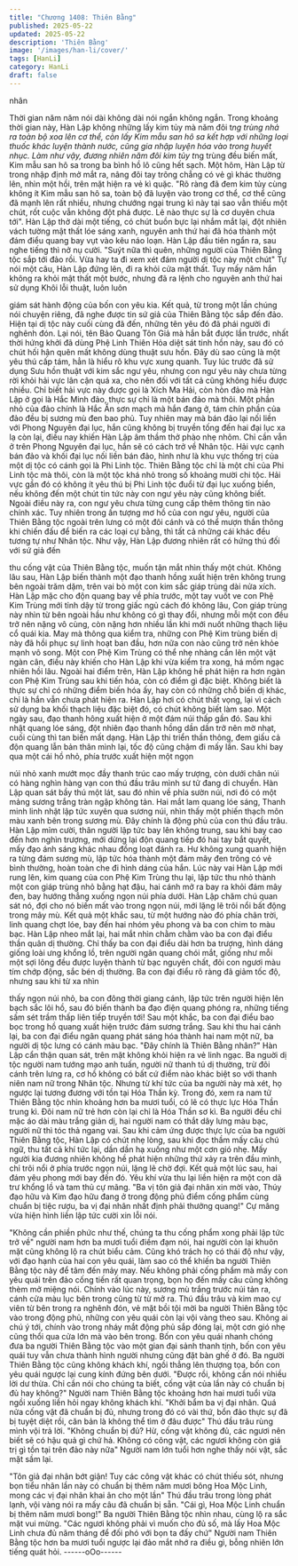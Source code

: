 ```yaml
---
title: "Chương 1408: Thiên Bằng"
published: 2025-05-22
updated: 2025-05-22
description: 'Thiên Bằng'
image: '/images/han-li/cover/'
tags: [HanLi]
category: HanLi
draft: false
---
```


nhân

Thời gian năm năm nói dài không dài nói ngắn không ngắn.
Trong khoảng thời gian này, Hàn Lập không những lấy kim tủy mà
năm đôi t*ng trùng nhả ra toàn bộ xoa lên cơ thể, còn lấy Kim
mẫu san hô sa kết hợp với những loại thuốc khác luyện thành
nước, cũng gia nhập luyện hóa vào trong huyết nhục.
Làm như vậy, đương nhiên năm đôi kim tủy t*ng trùng đều biến
mất, Kim mẫu san hô sa trong ba bình hồ lô cũng hết sạch.
Một hôm, Hàn Lập từ trong nhập định mở mắt ra, nâng đôi tay
trông chẳng có vẻ gì khác thường lên, nhìn một hồi, trên mặt hiện
ra vẻ kì quặc.
"Rõ ràng đã đem kim tủy cùng không ít Kim mẫu san hô sa, toàn
bộ đã luyện vào trong cơ thể, cơ thể cũng đã mạnh lên rất nhiều,
nhưng chướng ngại trung kì này tại sao vẫn thiếu một chút, rốt
cuộc vẫn không đột phá được. Lẽ nào thực sự là cơ duyên chưa
tới".
Hàn Lập thở dài một tiếng, có chút buồn bực lại nhắm mắt lại, đột
nhiên vách tường mật thất lóe sáng xanh, nguyên anh thứ hai đã
hóa thành một đám điểu quang bay vụt vào kêu náo loạn. Hàn
Lập đầu tiên ngẩn ra, sau nghe tiếng thì nở nụ cười.
"Suýt nữa thì quên, những người của Thiên Bằng tộc sắp tới đảo
rồi. Vừa hay ta đi xem xét đám người dị tộc này một chút" Tự nói
một câu, Hàn Lập đứng lên, đi ra khỏi cửa mật thất.
Tuy mấy năm hắn không ra khỏi mật thất một bước, nhưng đã ra
lệnh cho nguyên anh thứ hai sử dụng Khôi lỗi thuật, luôn luôn

giám sát hành động của bốn con yêu kia. Kết quả, từ trong một
lần chúng nói chuyện riêng, đã nghe được tin sứ giả của Thiên
Bằng tộc sắp đến đảo. Hiện tại dị tộc này cuối cùng đã đến,
những tên yêu đó đã phái người đi nghênh đón.
Lại nói, tên Bảo Quang Tôn Giả mà hắn bắt được lần trước, nhất
thời hứng khởi đã dùng Phệ Linh Thiên Hỏa diệt sát tinh hồn này,
sau đó có chút hối hận quên mất không dùng thuật sưu hồn. Đây
dù sao cũng là một yêu thú cấp tám, hẳn là hiểu rõ khu vực xung
quanh.
Tuy lúc trước đã sử dụng Sưu hồn thuật với kim sắc ngư yêu,
nhưng con ngư yêu này chưa từng rời khỏi hải vực lân cận quá
xa, cho nên đối với tất cả cũng không hiểu được nhiều. Chỉ biết
hải vực này được gọi là Xích Ma Hải, còn hòn đảo mà Hàn Lập ở
gọi là Hắc Minh đảo, thực sự chỉ là một bán đảo mà thôi.
Một phần nhỏ của đảo chính là Hắc Ẩn sơn mạch mà hắn đang ở,
tám chín phần của đảo đều bị sương mù đen bao phủ. Tuy nhiên
may mà bán đảo lại nối liền với Phong Nguyên đại lục, hắn cũng
không bị truyền tống đến hai đại lục xa lạ còn lại, điều nay khiến
Hàn Lập âm thầm thở phào nhẹ nhõm. Chỉ cần vẫn ở trên Phong
Nguyên đại lục, hắn sẽ có cách trở về Nhân tộc.
Hải vực cạnh bán đảo và khối đại lục nối liền bán đảo, hình như là
khu vực thống trị của một dị tộc có cánh gọi là Phi Linh tộc. Thiên
Bằng tộc chỉ là một chi của Phi Linh tộc mà thôi, còn là một tộc
khá nhỏ trong số khoảng mười chi tộc. Hải vực gần đó có không ít
yêu thú bị Phi Linh tộc đuổi từ đại lục xuống biển, nếu không đến
một chút tin tức này con ngư yêu này cũng không biết.
Ngoài điều này ra, con ngư yêu chưa từng cung cấp thêm thông
tin nào chính xác.
Tuy nhiên trong ấn tượng mơ hồ của con ngư yêu, người của
Thiên Bằng tộc ngoài trên lưng có một đôi cánh và có thể mượn
thần thông khi chiến đấu để biến ra các loại cự bằng, thì tất cả
những cái khác đều tương tự như Nhân tộc.
Như vậy, Hàn Lập đương nhiên rất có hứng thú đối với sứ giả đến

thu cống vật của Thiên Bằng tộc, muốn tận mắt nhìn thấy một
chút.
Không lâu sau, Hàn Lập biến thành một đạo thanh hồng xuất hiện
trên không trung bên ngoài trăm dặm, trên vai bò một con kim sắc
giáp trùng dài nửa xích.
Hàn Lập mặc cho độn quang bay về phía trước, một tay vuốt ve
con Phệ Kim Trùng mới tỉnh dậy từ trong giấc ngủ cách đó không
lâu,
Con giáp trùng này nhìn từ bên ngoài hầu như không có gì thay
đổi, nhưng mỗi một con đều trở nên nặng vô cùng, còn nặng hơn
nhiều lần khi mới nuốt những thạch liệu cổ quái kia. May mà
thông qua kiểm tra, những con Phệ Kim trùng biến dị này đã hồi
phục sự linh hoạt ban đầu, hơn nữa con nào cũng trở nên khỏe
mạnh vô song.
Một con Phệ Kim Trùng có thể nhẹ nhàng cắn lên một vật ngàn
cân, điều này khiến cho Hàn Lập khi vừa kiểm tra xong, há mồm
ngạc nhiên hồi lâu.
Ngoài hai điểm trên, Hàn Lập không hề phát hiện ra hơn ngàn
con Phệ Kim Trùng sau khi tiến hóa, còn có điểm gì đặc biệt.
Không biết là thực sự chỉ có những điểm biến hóa ấy, hay còn có
những chỗ biến dị khác, chỉ là hắn vẫn chưa phát hiện ra.
Hàn Lập hơi có chút thất vọng, lại vì cách sử dụng ba khối thạch
liệu đặc biệt đó, có chút không biết làm sao.
Một ngày sau, đạo thanh hông xuất hiện ở một đám núi thấp gần
đó.
Sau khi nhật quang lóe sáng, đột nhiên đạo thanh hồng dần dần
trở nên mờ nhạt, cuối cùng thì tan biến mất dạng.
Hàn Lập thi triển thần thông, đem giấu cả độn quang lẫn bản thân
mình lại, tốc độ cũng chậm đi mấy lần.
Sau khi bay qua một cái hồ nhỏ, phía trước xuất hiện một ngọn

núi nhỏ xanh mướt mọc đầy thanh trúc cao mấy trượng, còn dưới
chân núi có hàng nghìn hàng vạn con thú đầu trâu mình sư tử
đang di chuyển.
Hàn Lập quan sát bầy thú một lát, sau đó nhìn về phía sườn núi,
nơi đó có một mảng sương trắng tràn ngập không tản.
Hai mắt lam quang lóe sáng, Thanh minh linh nhật lập tức xuyên
qua sương núi, nhìn thấy một phiến thạch môn màu xanh bên
trong sương mù.
Đây chính là động phủ của con thú đầu trâu.
Hàn Lập mỉm cười, thân người lập tức bay lên không trung, sau
khi bay cao đến hơn nghìn trượng, mới dừng lại độn quang tiếp
đó hai tay bắt quyết, mấy đạo ánh sáng khác nhau đồng loạt đánh
ra.
Hư không xung quanh hiện ra từng đám sương mù, lập tức hóa
thành một đám mây đen trông có vẻ bình thường, hoàn toàn che
đi hình dáng của hắn.
Lúc này vai Hàn Lập mới rung lên, kim quang của con Phệ Kim
Trùng thu lại, lập tức thu nhỏ thành một con giáp trùng nhỏ bằng
hạt đậu, hai cánh mở ra bay ra khỏi đám mây đen, bay hướng
thẳng xuống ngọn núi phía dưới.
Hàn Lập chăm chú quan sát nó, đợi cho nó biến mất vào trong
ngọn núi, mới lặng lẽ trôi nổi bất động trong mây mù. Kết quả một
khắc sau, từ một hướng nào đó phía chân trời, linh quang chợt
lóe, bay đến hai nhóm yêu phong và ba con chim to màu bạc.
Hàn Lập nheo mắt lại, hai mắt nhìn chằm chằm vào ba con đại
điểu thần quân dị thường.
Chỉ thấy ba con đại điểu dài hơn ba trượng, hình dáng giống loài
ưng khổng lồ, trên người ngân quang chói mắt, giống như mỗi
một sợi lông đều được luyện thành từ bạc nguyên chất, đôi con
ngươi màu tím chớp động, sắc bén dị thường.
Ba con đại điểu rõ ràng đã giảm tốc độ, nhưng sau khi từ xa nhìn

thấy ngọn núi nhỏ, ba con đông thời giang cánh, lập tức trên
người hiện lên bạch sắc lôi hồ, sau đó biến thành ba đạo điện
quang phóng ra, những tiếng sấm sét trầm thấp liên tiếp truyền
tới! Sau một khắc, ba con đại điểu bao bọc trong hồ quang xuất
hiện trước đám sương trắng.
Sau khi thu hai cánh lại, ba con đại điểu ngân quang phát sáng
hóa thành hai nam một nữ, ba người dị tộc lưng có cánh màu
bạc.
"Đây chính là Thiên Bằng nhân?" Hàn Lập cẩn thận quan sát, trên
mặt không khỏi hiện ra vẻ linh ngạc.
Ba nguời dị tộc người nam tướng mạo anh tuấn, người nữ thanh
tú dị thường, trừ đôi cánh trên lưng ra, cơ hồ không có bất cứ
điểm nào khác biệt so với thanh niên nam nữ trong Nhân tộc.
Nhưng từ khí tức của ba người này mà xét, họ ngược lại tương
đương với tồn tại Hóa Thần kỳ.
Trong đó, xem ra nam tử Thiên Bằng tộc nhìn khoảng hơn ba
mươi tuổi, có lẽ có thực lực Hóa Thần trung kì. Đôi nam nữ trẻ
hơn còn lại chỉ là Hóa Thần sơ kì.
Ba người đều chỉ mặc áo dài màu trắng giản dị, hai người nam có
thắt dây lưng màu bạc, người nữ thì tóc thả ngang vai.
Sau khi cảm ứng được thực lực của ba người Thiên Bằng tộc,
Hàn Lập có chút nhẹ lòng, sau khi đọc thầm mấy câu chú ngữ,
thu tất cả khí tức lại, dần dần hạ xuống như một cơn gió nhẹ. Mấy
người kia đương nhiên không hề phát hiện những thứ xảy ra trên
đầu mình, chỉ trôi nổi ở phía trước ngọn núi, lặng lẽ chờ đợi. Kết
quả một lúc sau, hai đám yêu phong mới bay đến đó. Yêu khí vừa
thu lại liền hiện ra một con dã trư khổng lồ và tam thủ cự mãng.
"Ba vị tôn giả đại nhân xin mời vào, Thúy đạo hữu và Kim đạo
hữu đang ở trong động phủ điểm cống phẩm cùng chuẩn bị tiệc
rượu, ba vị đại nhân nhất định phải thưởng quang!" Cự mãng vừa
hiện hình liền lập tức cười xin lỗi nói.

"Không cần phiền phức như thế, chúng ta thu cống phẩm xong
phải lập tức trở về" người nam hơn ba mươi tuổi điềm đạm nói,
hai người còn lại khuôn mặt cũng không lộ ra chút biểu cảm.
Cũng khó trách họ có thái độ như vậy, với đạo hạnh của hai con
yêu quái, làm sao có thể khiến ba người Thiên Bằng tộc này để
tâm đến mảy may. Nếu không phải cống phẩm mà mấy con yêu
quái trên đảo cống tiến rất quan trọng, bọn họ đến mấy câu cũng
không thèm mở miệng nói.
Chính vào lúc này, sương mù trắng trước núi tản ra, cánh cửa
màu lục bên trong cũng từ từ mở ra.
Thú đầu trâu và kim mao cự viên từ bên trong ra nghênh đón, vẻ
mặt bồi tội mời ba người Thiên Bằng tộc vào trong động phủ,
những con yêu quái còn lại vội vàng theo sau.
Không ai chú ý tới, chính vào trong nháy mắt động phủ sắp đóng
lại, một cơn gió nhẹ cũng thổi qua cửa lớn mà vào bên trong.
Bốn con yêu quái nhanh chóng đưa ba người Thiên Bằng tộc vào
một gian đại sảnh thanh tịnh, bốn con yêu quái tuy vẫn chưa
thành hình người nhưng cũng đặt bàn ghế ở đó. Ba người Thiên
Bằng tộc cũng không khách khí, ngồi thẳng lên thượng tọa, bốn
con yêu quái ngược lại cung kính đứng bên dưới.
"Được rồi, không cần nói nhiều lời dư thừa. Chỉ cần nói cho chúng
ta biết, cống vật của lần này có chuẩn bị đủ hay không?" Người
nam Thiên Bằng tộc khoảng hơn hai mươi tuổi vừa ngồi xuống
liền hỏi ngay không khách khí.
"Khởi bẩm ba vị đại nhân. Quá nửa cống vật đã chuẩn bị đủ,
nhưng trong đó có vài thứ, bổn đảo thực sự đã bị tuyệt diệt rồi,
căn bản là không thể tìm ở đâu được" Thú đầu trâu rùng mình vội
trả lời.
"Không chuẩn bị đủ? Hừ, cống vật không đủ, các ngươi nên biết
sẽ có hậu quả gì chứ hả. Không có công vật, các ngươi không
còn giá trị gì tồn tại trên đảo này nữa" Người nam lớn tuổi hơn
nghe thấy nói vật, sắc mặt sầm lại.

"Tôn giả đại nhân bớt giận! Tuy các công vật khác có chút thiếu
sót, nhưng bọn tiểu nhân lần này có chuẩn bị thêm năm mươi
bông Hoa Mộc Linh, mong các vị đại nhân khai ân cho một lần"
Thú đầu trâu trong lòng phát lạnh, vội vàng nói ra mấy câu đã
chuẩn bị sẵn.
"Cái gì, Hoa Mộc Linh chuẩn bị thêm năm mươi bong!" Ba người
Thiên Bằng tộc nhìn nhau, cùng lộ ra sắc mặt vui mừng.
"Các ngươi không phải vì muốn cho đủ số, mà lấy Hoa Mộc Linh
chưa đủ năm tháng để đối phó với bọn ta đấy chứ" Người nam
Thiên Bằng tộc hơn ba mươi tuổi ngược lại đảo mắt nhớ ra điều
gì, bỗng nhiên lớn tiếng quát hỏi.
------oOo------
